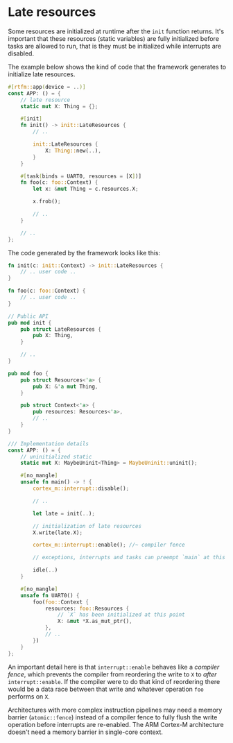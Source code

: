 # Late resources

Some resources are initialized at runtime after the `init` function returns.
It's important that these resources (static variables) are fully initialized
before tasks are allowed to run, that is they must be initialized while
interrupts are disabled.

The example below shows the kind of code that the framework generates to
initialize late resources.

``` rust
#[rtfm::app(device = ..)]
const APP: () = {
    // late resource
    static mut X: Thing = {};

    #[init]
    fn init() -> init::LateResources {
        // ..

        init::LateResources {
            X: Thing::new(..),
        }
    }

    #[task(binds = UART0, resources = [X])]
    fn foo(c: foo::Context) {
        let x: &mut Thing = c.resources.X;

        x.frob();

        // ..
    }

    // ..
};
```

The code generated by the framework looks like this:

``` rust
fn init(c: init::Context) -> init::LateResources {
    // .. user code ..
}

fn foo(c: foo::Context) {
    // .. user code ..
}

// Public API
pub mod init {
    pub struct LateResources {
        pub X: Thing,
    }

    // ..
}

pub mod foo {
    pub struct Resources<'a> {
        pub X: &'a mut Thing,
    }

    pub struct Context<'a> {
        pub resources: Resources<'a>,
        // ..
    }
}

/// Implementation details
const APP: () = {
    // uninitialized static
    static mut X: MaybeUninit<Thing> = MaybeUninit::uninit();

    #[no_mangle]
    unsafe fn main() -> ! {
        cortex_m::interrupt::disable();

        // ..

        let late = init(..);

        // initialization of late resources
        X.write(late.X);

        cortex_m::interrupt::enable(); //~ compiler fence

        // exceptions, interrupts and tasks can preempt `main` at this point

        idle(..)
    }

    #[no_mangle]
    unsafe fn UART0() {
        foo(foo::Context {
            resources: foo::Resources {
                // `X` has been initialized at this point
                X: &mut *X.as_mut_ptr(),
            },
            // ..
        })
    }
};
```

An important detail here is that `interrupt::enable` behaves like a *compiler
fence*, which prevents the compiler from reordering the write to `X` to *after*
`interrupt::enable`. If the compiler were to do that kind of reordering there
would be a data race between that write and whatever operation `foo` performs on
`X`.

Architectures with more complex instruction pipelines may need a memory barrier
(`atomic::fence`) instead of a compiler fence to fully flush the write operation
before interrupts are re-enabled. The ARM Cortex-M architecture doesn't need a
memory barrier in single-core context.
